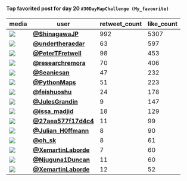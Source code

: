 #### Top favorited post for day 20 `#30DayMapChallenge (My_favourite)`
| media                                                                                         | user                                                                                   |   retweet_count |   like_count |
|-----------------------------------------------------------------------------------------------|----------------------------------------------------------------------------------------|-----------------|--------------|
| ![](https://pbs.twimg.com/media/FiAJA6XakAAYYM_.jpg)                                          | **[@ShinagawaJP](https://twitter.com/ShinagawaJP/status/1594284426179092480)**         |             992 |         5307 |
| ![](https://pbs.twimg.com/media/FiAjH1yWIAAuDUc.jpg)                                          | **[@undertheraedar](https://twitter.com/undertheraedar/status/1594313332575637507)**   |              63 |          597 |
| ![](https://pbs.twimg.com/media/Fh_4Q7EXgAAz1vi.jpg)                                          | **[@PeterTFretwell](https://twitter.com/PeterTFretwell/status/1594265825103544320)**   |              98 |          453 |
| ![](https://pbs.twimg.com/media/FiAk1CoXEAIcvg2.jpg)                                          | **[@researchremora](https://twitter.com/researchremora/status/1594314767165956096)**   |              70 |          406 |
| ![](https://pbs.twimg.com/media/FiBqKvPXEAACFTo.jpg)                                          | **[@Seaniesan](https://twitter.com/Seaniesan/status/1594391038432608257)**             |              47 |          232 |
| ![](https://pbs.twimg.com/media/FgoiOfrXoAAgamW.jpg)                                          | **[@PythonMaps](https://twitter.com/PythonMaps/status/1594376524785807360)**           |              51 |          223 |
| ![](https://pbs.twimg.com/media/Fh-ijpyX0AAz2Ti.jpg)                                          | **[@feishuoshu](https://twitter.com/feishuoshu/status/1594172393572163585)**           |              24 |          178 |
| ![](https://pbs.twimg.com/media/FgjK1kWWYAAvjzz.jpg)                                          | **[@JulesGrandin](https://twitter.com/JulesGrandin/status/1594229052990185473)**       |               9 |          147 |
| ![](https://pbs.twimg.com/media/FiA5qs_WIAA67pl.jpg)                                          | **[@issa_madjid](https://twitter.com/issa_madjid/status/1594338018881585152)**         |              18 |          129 |
| ![](https://pbs.twimg.com/ext_tw_video_thumb/1594281614124716032/pu/img/Xunt3jit8V9CLBYT.jpg) | **[@27aea577f17d4c4](https://twitter.com/27aea577f17d4c4/status/1594282399696683010)** |              11 |           99 |
| ![](https://pbs.twimg.com/ext_tw_video_thumb/1594313717235187712/pu/img/yGDhvmCMt_g2tufV.jpg) | **[@Julian_H0ffmann](https://twitter.com/Julian_H0ffmann/status/1594313951759970304)** |               8 |           90 |
| ![](https://pbs.twimg.com/media/FiBCMhOaMAEfw0g.jpg)                                          | **[@oh_sk](https://twitter.com/oh_sk/status/1594347054989385734)**                     |               8 |           61 |
| ![](https://pbs.twimg.com/media/FiCk0QAWQAAuNJu.jpg)                                          | **[@XemartinLaborde](https://twitter.com/XemartinLaborde/status/1594455590977572865)** |               7 |           60 |
| ![](https://pbs.twimg.com/media/FiB3CSEXkAEyFvt.png)                                          | **[@Njuguna1Duncan](https://twitter.com/Njuguna1Duncan/status/1594405793084116993)**   |              11 |           60 |
| ![](https://pbs.twimg.com/media/Fh99a96XEAAsiIG.jpg)                                          | **[@XemartinLaborde](https://twitter.com/XemartinLaborde/status/1594130784985792517)** |              12 |           52 |
 
